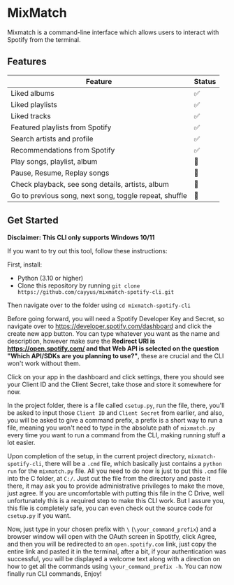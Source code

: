 # MixMatch
Mixmatch is a command-line interface which allows users to interact with Spotify from the terminal. <br>

## Features
| Feature  | Status |
| ------------- | ------------- |
| Liked albums  |✅|
| Liked playlists  |✅|
| Liked tracks     |✅|
| Featured playlists from Spotify |✅|
| Search artists and profile |✅|
| Recommendations from Spotify |✅|
| Play songs, playlist, album |🚧|
| Pause, Resume, Replay songs |🚧|
| Check playback, see song details, artists, album |🚧|
| Go to previous song, next song, toggle repeat, shuffle |🚧|


## Get Started
**Disclaimer: This CLI only supports Windows 10/11**<br>

If you want to try out this tool, follow these instructions:

First, install:
- Python (3.10 or higher)
- Clone this repository by running `git clone https://github.com/cayyus/mixmatch-spotify-cli.git`

Then navigate over to the folder using `cd mixmatch-spotify-cli`

Before going forward, you will need a Spotify Developer Key and Secret, so navigate over to https://developer.spotify.com/dashboard and click the create new app button. You can type whatever you want as the name and description, however make sure the **Redirect URI is https://open.spotify.com/ and that Web API is selected on the question "Which API/SDKs are you planning to use?"**, these are crucial and the CLI won't work without them. 

Click on your app in the dashboard and click settings, there you should see your Client ID and the Client Secret, take those and store it somewhere for now.

In the project folder, there is a file called `csetup.py`, run the file, there, you'll be asked to input those `Client ID` and `Client Secret` from earlier, and also, you will be asked to give a command prefix, a prefix is a short way to run a file, meaning you won't need to type in the absolute path of `mixmatch.py` every time you want to run a command from the CLI, making running stuff a lot easier. 

Upon completion of the setup, in the current project directory, `mixmatch-spotify-cli`, there will be a `.cmd` file, which basically just contains a `python run` for the `mixmatch.py` file. All you need to do now is just to put this `.cmd` file into the C folder, at `C:/`. Just cut the file from the directory and paste it there, it may ask you to provide administrative privileges to make the move, just agree. If you are uncomfortable with putting this file in the C Drive, well unfortunately this is a required step to make this CLI work. But I assure you, this file is completely safe, you can even check out the source code for `csetup.py` if you want.

Now, just type in your chosen prefix with `\` (`\your_command_prefix`) and a browser window will open with the OAuth screen in Spotitfy, click Agree, and then you will be redirected to an `open.spotify.com` link, just copy the entire link and pasted it in the terminal, after a bit, if your authentication was successful, you will be displayed a welcome text along with a 
direction on how to get all the commands using `\your_command_prefix -h`. You can now finally run CLI commands, Enjoy!


